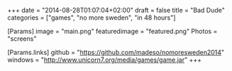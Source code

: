 +++
date = "2014-08-28T01:07:04+02:00"
draft = false
title = "Bad Dude"
categories = ["games", "no more sweden", "in 48 hours"]

[Params]
image = "main.png"
featuredimage = "featured.png"
Photos = "screens"

[Params.links]
github = "https://github.com/madeso/nomoresweden2014"
windows = "http://www.unicorn7.org/media/games/game.jar"
+++

